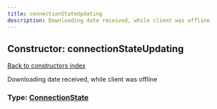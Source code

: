 ```yaml
---
title: connectionStateUpdating
description: Downloading date received, while client was offline
---
```

## Constructor: connectionStateUpdating  
[Back to constructors index](index.md)



Downloading date received, while client was offline




### Type: [ConnectionState](../types/ConnectionState.md)


